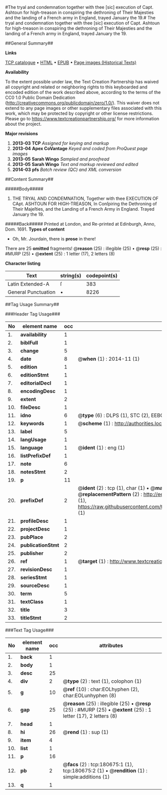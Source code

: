 #The tryal and condemnation together with thee [sic] execution of Capt. Ashtoun for high-treason in conspiring the dethroning of Their Majesties and the landing of a French army in England, trayed January the 19.#
The tryal and condemnation together with thee [sic] execution of Capt. Ashtoun for high-treason in conspiring the dethroning of Their Majesties and the landing of a French army in England, trayed January the 19.

##General Summary##

**Links**

[TCP catalogue](http://www.ota.ox.ac.uk/tcp/)  • 
[HTML](http://tei.it.ox.ac.uk/tcp/Texts-HTML/free/B10/B10179.html)  • 
[EPUB](http://tei.it.ox.ac.uk/tcp/Texts-EPUB/free/B10/B10179.epub) • 
[Page images (Historical Texts)](https://historicaltexts.jisc.ac.uk/eebo-61297165e)

**Availability**

To the extent possible under law, the Text Creation Partnership has waived all copyright and related or neighboring rights to this keyboarded and encoded edition of the work described above, according to the terms of the CC0 1.0 Public Domain Dedication (http://creativecommons.org/publicdomain/zero/1.0/). This waiver does not extend to any page images or other supplementary files associated with this work, which may be protected by copyright or other license restrictions. Please go to https://www.textcreationpartnership.org/ for more information about the project.

**Major revisions**

1. __2013-03__ __TCP__ *Assigned for keying and markup*
1. __2013-04__ __Apex CoVantage__ *Keyed and coded from ProQuest page images*
1. __2013-05__ __Sarah Wingo__ *Sampled and proofread*
1. __2013-05__ __Sarah Wingo__ *Text and markup reviewed and edited*
1. __2014-03__ __pfs__ *Batch review (QC) and XML conversion*

##Content Summary##

#####Body#####

1. THE TRYAL AND CONDEMNATION, Together with thee EXECUTION OF CApt. ASHTOUN FOR HIGH-TREASON, In Conſpiring the Dethroning of Their Majeſties, and the Landing of a French Army in England. Trayed January the 19.

#####Back#####
Printed at London, and Re-printed at Edinburgh, Anno, Dom. 1691.
**Types of content**

  * Oh, Mr. Jourdain, there is **prose** in there!

There are 25 **omitted** fragments! 
 @__reason__ (25) : illegible (25)  •  @__resp__ (25) : #MURP (25)  •  @__extent__ (25) : 1 letter (17), 2 letters (8)

**Character listing**


|Text|string(s)|codepoint(s)|
|---|---|---|
|Latin Extended-A|ſ|383|
|General Punctuation|•|8226|

##Tag Usage Summary##

###Header Tag Usage###

|No|element name|occ|attributes|
|---|---|---|---|
|1.|__availability__|1||
|2.|__biblFull__|1||
|3.|__change__|5||
|4.|__date__|8| @__when__ (1) : 2014-11 (1)|
|5.|__edition__|1||
|6.|__editionStmt__|1||
|7.|__editorialDecl__|1||
|8.|__encodingDesc__|1||
|9.|__extent__|2||
|10.|__fileDesc__|1||
|11.|__idno__|6| @__type__ (6) : DLPS (1), STC (2), EEBO-CITATION (1), OCLC (1), VID (1)|
|12.|__keywords__|1| @__scheme__ (1) : http://authorities.loc.gov/ (1)|
|13.|__label__|5||
|14.|__langUsage__|1||
|15.|__language__|1| @__ident__ (1) : eng (1)|
|16.|__listPrefixDef__|1||
|17.|__note__|6||
|18.|__notesStmt__|2||
|19.|__p__|11||
|20.|__prefixDef__|2| @__ident__ (2) : tcp (1), char (1)  •  @__matchPattern__ (2) : ([0-9\-]+):([0-9IVX]+) (1), (.+) (1)  •  @__replacementPattern__ (2) : http://eebo.chadwyck.com/downloadtiff?vid=$1&page=$2 (1), https://raw.githubusercontent.com/textcreationpartnership/Texts/master/tcpchars.xml#$1 (1)|
|21.|__profileDesc__|1||
|22.|__projectDesc__|1||
|23.|__pubPlace__|2||
|24.|__publicationStmt__|2||
|25.|__publisher__|2||
|26.|__ref__|1| @__target__ (1) : http://www.textcreationpartnership.org/docs/. (1)|
|27.|__revisionDesc__|1||
|28.|__seriesStmt__|1||
|29.|__sourceDesc__|1||
|30.|__term__|5||
|31.|__textClass__|1||
|32.|__title__|3||
|33.|__titleStmt__|2||


###Text Tag Usage###

|No|element name|occ|attributes|
|---|---|---|---|
|1.|__back__|1||
|2.|__body__|1||
|3.|__desc__|25||
|4.|__div__|2| @__type__ (2) : text (1), colophon (1)|
|5.|__g__|10| @__ref__ (10) : char:EOLhyphen (2), char:EOLunhyphen (8)|
|6.|__gap__|25| @__reason__ (25) : illegible (25)  •  @__resp__ (25) : #MURP (25)  •  @__extent__ (25) : 1 letter (17), 2 letters (8)|
|7.|__head__|1||
|8.|__hi__|26| @__rend__ (1) : sup (1)|
|9.|__item__|4||
|10.|__list__|1||
|11.|__p__|16||
|12.|__pb__|2| @__facs__ (2) : tcp:180675:1 (1), tcp:180675:2 (1)  •  @__rendition__ (1) : simple:additions (1)|
|13.|__q__|1||
